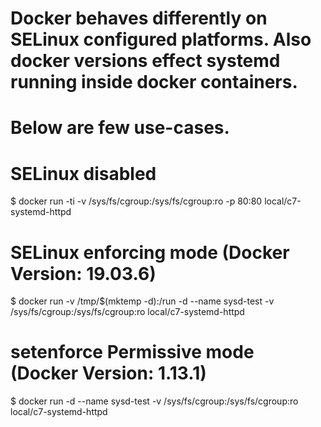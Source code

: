 # Docker behaves differently on SELinux configured platforms. Also docker versions effect systemd running inside docker containers.
# Below are few use-cases.

# SELinux disabled
$ docker run -ti -v /sys/fs/cgroup:/sys/fs/cgroup:ro -p 80:80 local/c7-systemd-httpd

# SELinux enforcing mode (Docker Version: 19.03.6)
$ docker run -v /tmp/$(mktemp -d):/run -d --name sysd-test -v /sys/fs/cgroup:/sys/fs/cgroup:ro local/c7-systemd-httpd

# setenforce Permissive mode (Docker Version: 1.13.1)
$ docker run -d --name sysd-test -v /sys/fs/cgroup:/sys/fs/cgroup:ro local/c7-systemd-httpd
